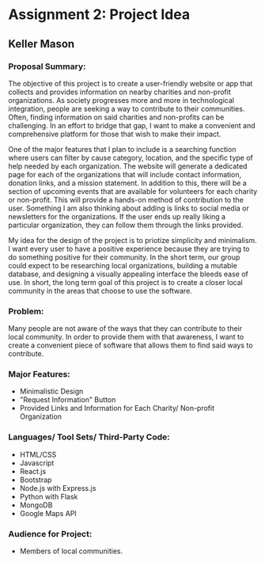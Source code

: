 # Assignment 2: Project Idea
## Keller Mason

### Proposal Summary: 

The objective of this project is to create a user-friendly website or app that
collects and provides information on nearby charities and non-profit
organizations. As society progresses more and more in technological integration,
people are seeking a way to contribute to their communities. Often, finding
information on said charities and non-profits can be challenging. In an effort
to bridge that gap, I want to make a convenient and comprehensive platform for
those that wish to make their impact.

One of the major features that I plan to include is a searching function where
users can filter by cause category, location, and the specific type of help
needed by each organization. The website will generate a dedicated page for
each of the organizations that will include contact information, donation links,
and a mission statement. In addition to this, there will be a section of
upcoming events that are available for volunteers for each charity or
non-profit. This will provide a hands-on method of contribution to the user.
Something I am also thinking about adding is links to social media or
newsletters for the organizations. If the user ends up really liking a
particular organization, they can follow them through the links provided.

My idea for the design of the project is to priotize simplicity and minimalism.
I want every user to have a positive experience because they are trying to do
something positive for their community. In the short term, our group could
expect to be researching local organizations, building a mutable database, and
designing a visually appealing interface the bleeds ease of use. In short, the
long term goal of this project is to create a closer local community in the
areas that choose to use the software.

### Problem:

Many people are not aware of the ways that they can contribute to their local
community. In order to provide them with that awareness, I want to create a
convenient piece of software that allows them to find said ways to contribute.

### Major Features:

+ Minimalistic Design
+ "Request Information" Button
+ Provided Links and Information for Each Charity/ Non-profit Organization

### Languages/ Tool Sets/ Third-Party Code:

+ HTML/CSS
+ Javascript
+ React.js
+ Bootstrap
+ Node.js with Express.js
+ Python with Flask
+ MongoDB
+ Google Maps API


### Audience for Project:

+ Members of local communities.
